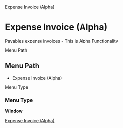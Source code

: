 
Expense Invoice (Alpha)
# Expense Invoice (Alpha)


Payables expense invoices - This is Alpha Functionality

Menu Path
## Menu Path



- Expense Invoice (Alpha)

Menu Type
### Menu Type

**Window**


[Expense Invoice (Alpha)](../../window-expense-invoice-alpha.md)